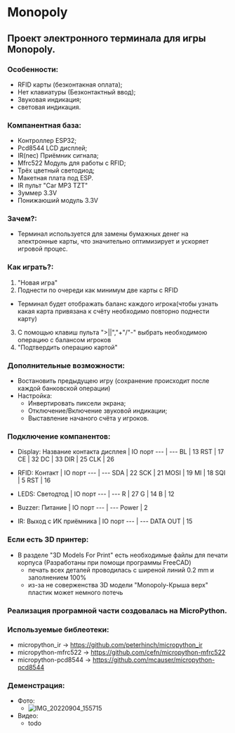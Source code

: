 # Monopoly

## Проект электронного терминала для игры Monopoly.

### Особенности:
- RFID карты (безконтакная оплата);
- Нет клавиатуры (Безконтактный ввод);
- Звуковая индикация;
- световая индикация.

### Компанентная база:
- Контроллер ESP32;
- Pcd8544 LCD дисплей;
- IR(nec) Приёмник сигнала;
- Mfrc522 Модуль для работы с RFID;
- Трёх цветный светодиод;
- Макетная плата под ESP.
- IR пульт "Car MP3 TZT"
- Зуммер 3.3V
- Понижаюший модуль 3.3V

### Зачем?:
- Терминал используется для замены бумажных денег на электронные карты, что значительно оптимизирует и ускоряет игровой процес. 

### Как играть?:
1. "Новая игра"
2. Поднести по очереди как минимум две карты с RFID
- Терминал будет отображать баланс каждого игрока(чтобы узнать какая карта привязана к счёту необходимо повторно поднести карту)
3. С помощью клавиш пульта ">||","+"/"-" выбрать необходимою операцию с балансом игроков  
4. "Подтвердить операцию картой"

### Дополнительные возможности:
- Востановить предыдущею игру (сохранение происходит после каждой банковской операции)
- Настройка:
  - Инвертировать пиксели экрана;
  - Отключение/Включение звуковой индикации; 
  - Выставление начаного счёта у игроков.
  
### Подключение компанентов: 
- Display:
  Название контакта дисплея | IO порт
  --- | ---
  BL | 13
  RST | 17
  CE | 32
  DC | 33
  DIR | 25
  CLK | 26

- RFID:
  Контакт | IO порт
  --- | ---
  SDA | 22
  SCK | 21
  MOSI | 19
  MI | 18
  SQI | 5
  RST | 16
  
- LEDS:
  Cветодтод | IO порт
  --- | ---
  R | 27
  G | 14
  B | 12
  
- Buzzer:
  Питание | IO порт
  --- | ---
  Power | 2

- IR:
  Выход с ИК приёмника | IO порт
  --- | ---
  DATA OUT | 15

### Если есть 3D принтер:
- В разделе "3D Models For Print" есть необходимые файлы для печати корпуса (Разработаны при помощи программы FreeCAD)
  - печать всех деталей проводилась с ширеной линий 0.2 mm и заполнением 100%
  - из-за не соверженства 3D модели "Monopoly-Крыша верх" пластик может немного потечь

### Реализация програмной части создовалась на MicroPython.

### Используемые библеотеки:
- micropython_ir -> https://github.com/peterhinch/micropython_ir
- micropython-mfrc522 -> https://github.com/cefn/micropython-mfrc522
- micropython-pcd8544 -> https://github.com/mcauser/micropython-pcd8544

### Деменстрация: 
- Фото:
  - ![IMG_20220904_155715](https://user-images.githubusercontent.com/80697141/188309613-837af193-8d40-41a5-9a95-b12475f34ae7.jpg)
- Видео:
  -  todo


